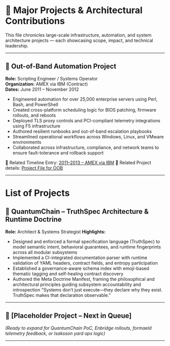 # 🧠 Major Projects & Architectural Contributions

This file chronicles large-scale infrastructure, automation, and system architecture projects — each showcasing scope, impact, and technical leadership.

---

## 🔧 Out-of-Band Automation Project  
**Role:** Scripting Engineer / Systems Operator  
**Organization:** AMEX via IBM (Contract)  
**Dates:** June 2011 – November 2012  

- Engineered automation for over 25,000 enterprise servers using Perl, Bash, and PowerShell  
- Created cross-platform scheduling logic for BIOS patching, firmware rollouts, and reboots  
- Deployed TLS proxy controls and PCI-compliant telemetry integrations using F5 infrastructure  
- Authored resilient runbooks and out-of-band escalation playbooks  
- Streamlined operational workflows across Windows, Linux, and VMware environments  
- Collaborated across infrastructure, compliance, and network teams to ensure fault-tolerance and rollback support  

🔗 Related Timeline Entry: [2011–2013 – AMEX via IBM](timeline.md)
🔗 Related Project details: [Project File for OOB](projects-oob.md)

---

# List of Projects

## 🧩 QuantumChain – TruthSpec Architecture & Runtime Doctrine

__Role:__ Architect & Systems Strategist
__Highlights:__ 

- Designed and enforced a formal specification language (TruthSpec) to model semantic intent, behavioral guarantees, and runtime fingerprints across all modular subsystems
- Implemented a CI-integrated documentation parser with runtime validation of YAML headers, contract fields, and entropy participation
- Established a governance-aware schema index with emoji-based thematic tagging and self-healing contract discovery
- Authored the Meta Doctrine Manifest, framing the philosophical and architectural principles guiding subsystem accountability and introspection
"Systems don’t just execute—they declare why they exist. TruthSpec makes that declaration observable."





---


## 🚧 [Placeholder Project – Next in Queue]  
_(Ready to expand for QuantumChain PoC, Enbridge rollouts, formaeld telemetry feedback, or Isaksson yard ops logic)_

---

